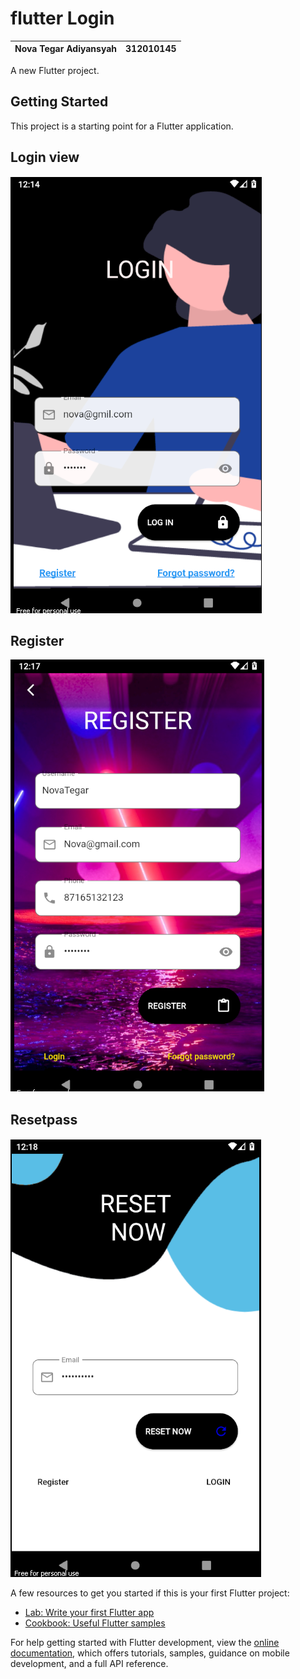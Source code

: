# flutter Login

| Nova Tegar Adiyansyah | 312010145 |
| -------------- | ----------- |

A new Flutter project.

## Getting Started

This project is a starting point for a Flutter application.

## Login view

![assets](assets/loginhasil1.png)

## Register

![assets](assets/loginhasil2.png)

## Resetpass

![assets](assets/loginhasil3.png)

A few resources to get you started if this is your first Flutter project:

- [Lab: Write your first Flutter app](https://docs.flutter.dev/get-started/codelab)
- [Cookbook: Useful Flutter samples](https://docs.flutter.dev/cookbook)

For help getting started with Flutter development, view the
[online documentation](https://docs.flutter.dev/), which offers tutorials,
samples, guidance on mobile development, and a full API reference.
